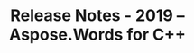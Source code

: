 ﻿---
title: Release Notes - 2019 – Aspose.Words for С++
articleTitle: Release Notes - 2019
linktitle: Release Notes - 2019
description: "Aspose.Words for С++ Release Notes - 2019 – learn about the latest updates and fixes."
type: docs
weight: 20
url: /cpp/release-notes-2019/
---


